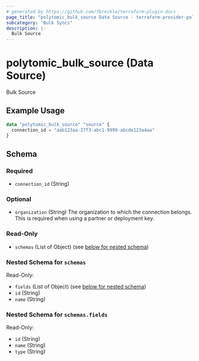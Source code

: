 ```yaml
---
# generated by https://github.com/fbreckle/terraform-plugin-docs
page_title: "polytomic_bulk_source Data Source - terraform-provider-polytomic"
subcategory: "Bulk Syncs"
description: |-
  Bulk Source
---
```


# polytomic_bulk_source (Data Source)

Bulk Source

## Example Usage

```terraform
data "polytomic_bulk_source" "source" {
  connection_id = "aab123aa-27f3-abc1-9999-abcde123a4aa"
}
```

<!-- schema generated by tfplugindocs -->
## Schema

### Required

- `connection_id` (String)

### Optional

- `organization` (String) The organization to which the connection belongs. This is required when using a partner or deployment key.

### Read-Only

- `schemas` (List of Object) (see [below for nested schema](#nestedatt--schemas))

<a id="nestedatt--schemas"></a>
### Nested Schema for `schemas`

Read-Only:

- `fields` (List of Object) (see [below for nested schema](#nestedobjatt--schemas--fields))
- `id` (String)
- `name` (String)

<a id="nestedobjatt--schemas--fields"></a>
### Nested Schema for `schemas.fields`

Read-Only:

- `id` (String)
- `name` (String)
- `type` (String)


